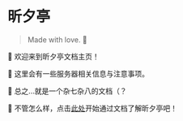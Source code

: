 # 昕夕亭

> Made with love. 💖 

<!-- #### **致 昕夕亭 所有玩家：**

时光飞逝，转眼间 昕夕亭 已经陪伴大家走过了不少欢乐时光。

然而，天下没有不散的筵席，由于玩家数量的减少以及运营成本的压力，我们不得不做出一个艰难的决定——  **暂时关闭** 昕夕亭 。同时，我们的 Wonder Skin 皮肤站也将暂时停止服务。


1. **服务器关闭时间**：昕夕亭 将于 **2024-08-13 15:00** 正式和大家说再见。在此之前，我们诚挚地邀请大家再次回到服务器，让我们共同回忆那些美好的时光。
2. **皮肤站服务终止**：由于服务器的关闭，Wonder Skin 皮肤站也将随之停止运营。对于给大家带来的不便，我们深表歉意。
3. **相关数据备份**：我们会 **完整备份** **服务器** 与 **皮肤站** 的所有数据，确保将来有一天 **昕夕亭** 及其配套服务恢复运行时数据完好如初。
4. **未来的展望**：虽然我们目前正面临着一些现实中的挑战，但我们对Minecraft的热爱从未减退。我们正在探索新的可能性，期待有一天能够以新的形式与大家再次相聚。
5. **保持联系**：如果您有任何疑问或需要帮助，请随时通过 [QQ群](/joinus) 与我们联系，我们会一如既往地为大家提供支持。

感谢每一位玩家的陪伴和支持，是你们让这个虚拟世界变得如此生动和有趣。虽然服务器即将关闭，但我们相信，Minecraft的精神和我们的友谊将会继续。

**衷心感谢！**

**昕夕亭运营组**

**2024年8月13日**


*** -->

👋 欢迎来到昕夕亭文档主页！

👀 这里会有一些服务器相关信息与注意事项。

🤔 总之...就是一个杂七杂八的文档（？

🥳 不管怎么样，点击[此处](simple)开始通过文档了解昕夕亭吧！




